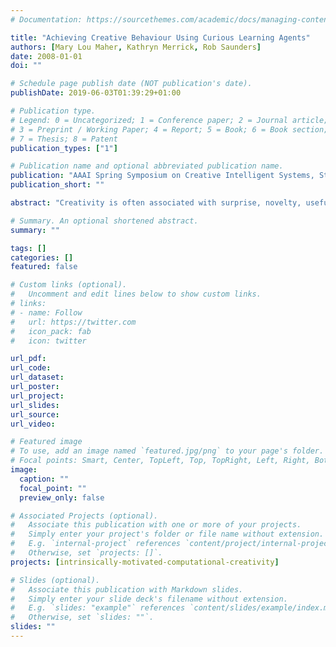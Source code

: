 ```yaml
---
# Documentation: https://sourcethemes.com/academic/docs/managing-content/

title: "Achieving Creative Behaviour Using Curious Learning Agents"
authors: [Mary Lou Maher, Kathryn Merrick, Rob Saunders]
date: 2008-01-01
doi: ""

# Schedule page publish date (NOT publication's date).
publishDate: 2019-06-03T01:39:29+01:00

# Publication type.
# Legend: 0 = Uncategorized; 1 = Conference paper; 2 = Journal article;
# 3 = Preprint / Working Paper; 4 = Report; 5 = Book; 6 = Book section;
# 7 = Thesis; 8 = Patent
publication_types: ["1"]

# Publication name and optional abbreviated publication name.
publication: "AAAI Spring Symposium on Creative Intelligent Systems, Stanford University"
publication_short: ""

abstract: "Creativity is often associated with surprise, novelty, usefulness and value. These characteristics do not assist in the development of a model for intelligent systems to achieve creative behaviour, since they are characteristics that help identify when something or someone has been creative, as post-facto evaluation. Rather, models of creative behaviour for intelligent systems draw on process models such as analogical reasoning and induction, or on principles such as “make the familiar strange” or “make the strange familiar”. This paper describes how a computational model of curiosity, based on cognitive models of novelty and interest, can be used to focus attention in learning agents. We show how this combination of curiosity and learning can be the core reasoning process in agent-based systems that achieve creative behaviour."

# Summary. An optional shortened abstract.
summary: ""

tags: []
categories: []
featured: false

# Custom links (optional).
#   Uncomment and edit lines below to show custom links.
# links:
# - name: Follow
#   url: https://twitter.com
#   icon_pack: fab
#   icon: twitter

url_pdf:
url_code:
url_dataset:
url_poster:
url_project:
url_slides:
url_source:
url_video:

# Featured image
# To use, add an image named `featured.jpg/png` to your page's folder. 
# Focal points: Smart, Center, TopLeft, Top, TopRight, Left, Right, BottomLeft, Bottom, BottomRight.
image:
  caption: ""
  focal_point: ""
  preview_only: false

# Associated Projects (optional).
#   Associate this publication with one or more of your projects.
#   Simply enter your project's folder or file name without extension.
#   E.g. `internal-project` references `content/project/internal-project/index.md`.
#   Otherwise, set `projects: []`.
projects: [intrinsically-motivated-computational-creativity]

# Slides (optional).
#   Associate this publication with Markdown slides.
#   Simply enter your slide deck's filename without extension.
#   E.g. `slides: "example"` references `content/slides/example/index.md`.
#   Otherwise, set `slides: ""`.
slides: ""
---
```


